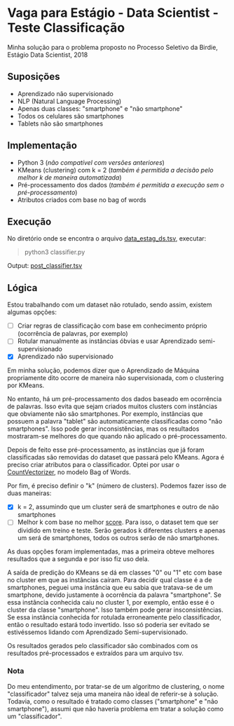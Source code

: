 # Vaga para Estágio - Data Scientist - Teste Classificação

Minha solução para o problema proposto no Processo Seletivo da Birdie, Estágio Data Scientist, 2018

## Suposições
* Aprendizado não supervisionado
* NLP (Natural Language Processing)
* Apenas duas classes: "smartphone" e "não smartphone"
* Todos os celulares são smartphones
* Tablets não são smartphones

## Implementação
* Python 3 (_não compatível com versões anteriores_)
* KMeans (clustering) com k = 2 (_também é permitida a decisão pelo melhor k de maneira automatizada_)
* Pré-processamento dos dados (_também é permitida a execução sem o pré-processamento_)
* Atributos criados com base no bag of words 

## Execução
No diretório onde se encontra o arquivo [data_estag_ds.tsv](https://github.com/bzamith/processo_seletivo-birdie/blob/master/data_estag_ds.tsv), executar:

> python3 classifier.py

Output: [post_classifier.tsv](https://github.com/bzamith/processo_seletivo-birdie/blob/master/post_indentifier.tsv)

## Lógica
Estou trabalhando com um dataset não rotulado, sendo assim, existem algumas opções:
- [ ] Criar regras de classificação com base em conhecimento próprio (ocorrência de palavras, por exemplo)
- [ ] Rotular manualmente as instâncias óbvias e usar Aprendizado semi-supervisionado
- [x] Aprendizado não supervisionado

Em minha solução, podemos dizer que o Aprendizado de Máquina propriamente dito ocorre de maneira não supervisionada, com o clustering por KMeans.

No entanto, há um pré-processamento dos dados baseado em ocorrência de palavras. Isso evita que sejam criados muitos clusters com instâncias que obviamente não são smartphones. Por exemplo, instâncias que possuem a palavra "tablet" são automaticamente classificadas como "não smartphones". Isso pode gerar inconsistências, mas os resultados mostraram-se melhores do que quando não aplicado o pré-processamento.

Depois de feito esse pré-processamento, as instâncias que já foram classificadas são removidas do dataset que passará pelo KMeans. Agora é preciso criar atributos para o classificador. Optei por usar o [CountVectorizer](https://scikit-learn.org/stable/modules/generated/sklearn.feature_extraction.text.CountVectorizer.html), no modelo Bag of Words. 

Por fim, é preciso definir o "k" (número de clusters). Podemos fazer isso de duas maneiras:
- [x] k = 2, assumindo que um cluster será de smartphones e outro de não smartphones
- [ ] Melhor k com base no melhor [score](https://scikit-learn.org/stable/modules/generated/sklearn.cluster.KMeans.html). Para isso, o dataset tem que ser dividido em treino e teste. Serão gerados k diferentes clusters e apenas um será de smartphones, todos os outros serão de não smartphones.

As duas opções foram implementadas, mas a primeira obteve melhores resultados que a segunda e por isso fiz uso dela.

A saída de predição do KMeans se dá em classes "0" ou "1" etc com base no cluster em que as instâncias caíram. Para decidir qual classe é a de smartphones, peguei uma instância que eu sabia que tratava-se de um smartphone, devido justamente à ocorrência da palavra "smartphone". Se essa instância conhecida caiu no cluster 1, por exemplo, então esse é o cluster da classe "smartphone". Isso também pode gerar insconsistências. Se essa instãncia conhecida for rotulada erroneamente pelo classificador, então o resultado estará todo invertido. Isso só poderia ser evitado se estivéssemos lidando com Aprendizado Semi-supervisionado.

Os resultados gerados pelo classificador são combinados com os resultados pré-processados e extraídos para um arquivo tsv.

### Nota

Do meu entendimento, por tratar-se de um algoritmo de clustering, o nome "classificador" talvez seja uma maneira não ideal de referir-se à solução. Todavia, como o resultado é tratado como classes ("smartphone" e "não smartphone"), assumi que não haveria problema em tratar a solução como um "classificador". 
